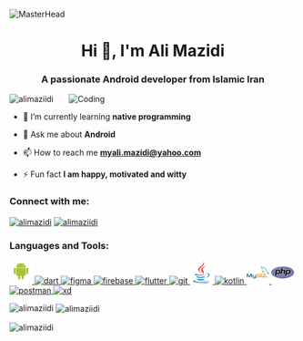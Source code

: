 ![MasterHead](https://miro.medium.com/v2/resize:fit:3112/1*hak4JqwYiAa_NbSPh9M5Zw.gif)
<h1 align="center">Hi 👋, I'm Ali Mazidi</h1>
<h3 align="center">A passionate Android developer from Islamic Iran</h3>

<img align="right" alt="Coding" width="400dp" src="https://excellenceacademy.co.in/wp-content/uploads/2021/08/android-app.gif">

<p align="left"> <img src="https://komarev.com/ghpvc/?username=alimaziidi&label=Profile%20views&color=0e75b6&style=flat" alt="alimaziidi" /> </p>

- 🌱 I’m currently learning **native programming**

- 💬 Ask me about **Android**

- 📫 How to reach me **myali.mazidi@yahoo.com**

- ⚡ Fun fact **I am happy, motivated and witty**

<h3 align="left">Connect with me:</h3>
<p align="left">
<a href="https://linkedin.com/in/alimazidi" target="blank"><img align="center" src="https://raw.githubusercontent.com/rahuldkjain/github-profile-readme-generator/master/src/images/icons/Social/linked-in-alt.svg" alt="alimazidi" height="30" width="40" /></a>
<a href="https://instagram.com/alimaziidi" target="blank"><img align="center" src="https://raw.githubusercontent.com/rahuldkjain/github-profile-readme-generator/master/src/images/icons/Social/instagram.svg" alt="alimaziidi" height="30" width="40" /></a>
</p>

<h3 align="left">Languages and Tools:</h3>
<p align="left"> <a href="https://developer.android.com" target="_blank" rel="noreferrer"> <img src="https://raw.githubusercontent.com/devicons/devicon/master/icons/android/android-original-wordmark.svg" alt="android" width="40" height="40"/> </a> <a href="https://dart.dev" target="_blank" rel="noreferrer"> <img src="https://www.vectorlogo.zone/logos/dartlang/dartlang-icon.svg" alt="dart" width="40" height="40"/> </a> <a href="https://www.figma.com/" target="_blank" rel="noreferrer"> <img src="https://www.vectorlogo.zone/logos/figma/figma-icon.svg" alt="figma" width="40" height="40"/> </a> <a href="https://firebase.google.com/" target="_blank" rel="noreferrer"> <img src="https://www.vectorlogo.zone/logos/firebase/firebase-icon.svg" alt="firebase" width="40" height="40"/> </a> <a href="https://flutter.dev" target="_blank" rel="noreferrer"> <img src="https://www.vectorlogo.zone/logos/flutterio/flutterio-icon.svg" alt="flutter" width="40" height="40"/> </a> <a href="https://git-scm.com/" target="_blank" rel="noreferrer"> <img src="https://www.vectorlogo.zone/logos/git-scm/git-scm-icon.svg" alt="git" width="40" height="40"/> </a> <a href="https://www.java.com" target="_blank" rel="noreferrer"> <img src="https://raw.githubusercontent.com/devicons/devicon/master/icons/java/java-original.svg" alt="java" width="40" height="40"/> </a> <a href="https://kotlinlang.org" target="_blank" rel="noreferrer"> <img src="https://www.vectorlogo.zone/logos/kotlinlang/kotlinlang-icon.svg" alt="kotlin" width="40" height="40"/> </a> <a href="https://www.mysql.com/" target="_blank" rel="noreferrer"> <img src="https://raw.githubusercontent.com/devicons/devicon/master/icons/mysql/mysql-original-wordmark.svg" alt="mysql" width="40" height="40"/> </a> <a href="https://www.php.net" target="_blank" rel="noreferrer"> <img src="https://raw.githubusercontent.com/devicons/devicon/master/icons/php/php-original.svg" alt="php" width="40" height="40"/> </a> <a href="https://postman.com" target="_blank" rel="noreferrer"> <img src="https://www.vectorlogo.zone/logos/getpostman/getpostman-icon.svg" alt="postman" width="40" height="40"/> </a> <a href="https://www.adobe.com/products/xd.html" target="_blank" rel="noreferrer"> <img src="https://cdn.worldvectorlogo.com/logos/adobe-xd.svg" alt="xd" width="40" height="40"/> </a> </p>

<p><img align="left" src="https://github-readme-stats.vercel.app/api/top-langs?username=alimaziidi&show_icons=true&locale=en&layout=compact" alt="alimaziidi" /></p>

<p>&nbsp;<img align="center" src="https://github-readme-stats.vercel.app/api?username=alimaziidi&show_icons=true&locale=en" alt="alimaziidi" /></p>

<p><img align="center" src="https://github-readme-streak-stats.herokuapp.com/?user=alimaziidi&" alt="alimaziidi" /></p>
